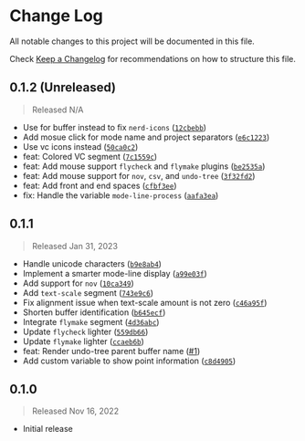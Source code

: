 # Change Log

All notable changes to this project will be documented in this file.

Check [Keep a Changelog](http://keepachangelog.com/) for recommendations on how to structure this file.


## 0.1.2 (Unreleased)
> Released N/A

* Use for buffer instead to fix `nerd-icons` ([`12cbebb`](../../commit/12cbebb882ff88969ae9273c49cd0ce46c0f6b2f))
* Add mosue click for mode name and project separators ([`e6c1223`](../../commit/e6c122346fdf44beffc0445aebe1c6e46e8d7806))
* Use vc icons instead ([`50ca0c2`](../../commit/50ca0c29c0837e46fd874cd7caa6606ce3e94ffb))
* feat: Colored VC segment ([`7c1559c`](../../commit/7c1559c4da0202e7db18e782c8124f90e17de36a))
* feat: Add mouse support `flycheck` and `flymake` plugins ([`be2535a`](../../commit/be2535a2880b908584642ac9e8dc9da087573c84))
* feat: Add mouse support for `nov`, `csv`, and `undo-tree` ([`3f32fd2`](../../commit/3f32fd2fbaa767e6b7c2f33fb21b6c81f32a4f32))
* feat: Add front and end spaces ([`cfbf3ee`](../../commit/cfbf3eec6c23a4d41a45a6ac60218868de2c1e2b))
* fix: Handle the variable `mode-line-process` ([`aafa3ea`](../../commit/aafa3eaaa07104f04bf50edec003dfe8d89d755f))

## 0.1.1
> Released Jan 31, 2023

* Handle unicode characters ([`b9e8ab4`](../../commit/b9e8ab40dda69a8fc5c7e0bfe9524471b50635ad))
* Implement a smarter mode-line display ([`a99e03f`](../../commit/a99e03f570f6439f48e2fd8cc72afdfba83a08f7))
* Add support for `nov` ([`10ca349`](../../commit/10ca349c414abe6c9f602faabafc4ba4dbd19bde))
* Add `text-scale` segment ([`743e9c6`](../../commit/743e9c60d25c5558222f62a3135c7428ed393209))
* Fix alignment issue when text-scale amount is not zero ([`c46a95f`](../../commit/c46a95f1a09e8b209b4f2f80af5a882904cb94c9))
* Shorten buffer identification ([`b645ecf`](../../commit/b645ecf9452e9bc87d5fc0649b38581b2708ff83))
* Integrate `flymake` segment ([`4d36abc`](../../commit/4d36abc780d547aa07e250839b349421c60dc468))
* Update `flycheck` lighter ([`559db66`](../../commit/559db6644036ab6bb8d806081d6dcbd40b6d3876))
* Update `flymake` lighter ([`ccaeb6b`](../../commit/ccaeb6bb75a551bfe37f833ce32f762eea9622ef))
* feat: Render undo-tree parent buffer name ([#1](../../pull/1))
* Add custom variable to show point information ([`c8d4905`](../../commit/c8d4905ebd7001234066a1e321bbecd1cc10317f))

## 0.1.0
> Released Nov 16, 2022

* Initial release
